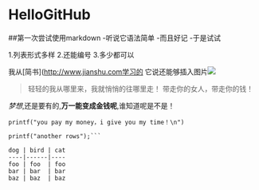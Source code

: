 # HelloGitHub
##第一次尝试使用markdown
-听说它语法简单
-而且好记
-于是试试

1.列表形式多样
2.还能编号
3.多少都可以

我从[简书](http://www.jianshu.com学习的
它说还能够插入图片![](https://rescdn.qqmail.com/zh_CN/htmledition/images/zh_CN/htmledition/images/favicon/qqmail_favicon_96h.png)

>轻轻的我从哪里来，我就悄悄的往哪里走！
>带走你的女人，带走你的钱！

*梦想*,还是要有的,**万一能变成金钱呢**,谁知道呢是不是！

`printf("you pay my money，i give you my time！\n")`
```printf("try two rows");
printf("another rows");```

dog | bird | cat
----|------|----
foo | foo  | foo
bar | bar  | bar
baz | baz  | baz
